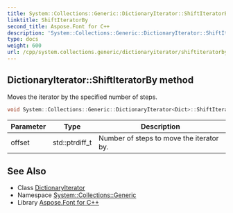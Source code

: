 ```yaml
---
title: System::Collections::Generic::DictionaryIterator::ShiftIteratorBy method
linktitle: ShiftIteratorBy
second_title: Aspose.Font for C++
description: 'System::Collections::Generic::DictionaryIterator::ShiftIteratorBy method. Moves the iterator by the specified number of steps in C++.'
type: docs
weight: 600
url: /cpp/system.collections.generic/dictionaryiterator/shiftiteratorby/
---
```

## DictionaryIterator::ShiftIteratorBy method


Moves the iterator by the specified number of steps.

```cpp
void System::Collections::Generic::DictionaryIterator<Dict>::ShiftIteratorBy(std::ptrdiff_t offset) override
```


| Parameter | Type | Description |
| --- | --- | --- |
| offset | std::ptrdiff_t | Number of steps to move the iterator by. |

## See Also

* Class [DictionaryIterator](../)
* Namespace [System::Collections::Generic](../../)
* Library [Aspose.Font for C++](../../../)
